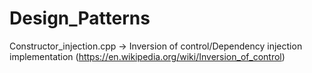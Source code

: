 # Design_Patterns
Constructor_injection.cpp ->  Inversion of control/Dependency injection implementation (https://en.wikipedia.org/wiki/Inversion_of_control)
